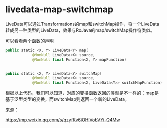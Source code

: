 # livedata-map-switchmap

LiveData可以通过Transformations的map和switchMap操作，将一个LiveData转成另一种类型的LiveData，效果与RxJava的map/switchMap操作符类似。 

可以看看两个函数的声明

```kotlin
public static <X, Y> LiveData<Y> map(
            @NonNull LiveData<X> source,
            @NonNull final Function<X, Y> mapFunction)


public static <X, Y> LiveData<Y> switchMap(
            @NonNull LiveData<X> source,
            @NonNull final Function<X, LiveData<Y>> switchMapFunction)
```

根据以上代码，我们可以知道，对应的变换函数返回的类型是不一样的：map是基于泛型类型的变换，而switchMap则返回一个新的LiveData。

来源：

https://mp.weixin.qq.com/s/qzyfKv6iOHlVobVYi-Q4Mw